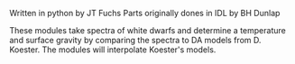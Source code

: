 Written in python by JT Fuchs
Parts originally dones in IDL by BH Dunlap

These modules take spectra of white dwarfs and determine a temperature and surface gravity by comparing the spectra to DA models from D. Koester. The modules will interpolate Koester's models.